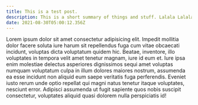 ```yaml
---
title: This is a test post.
description: This is a short summary of things and stuff. Lalala Lalala Lalala Lalala Lalala Lalala Lalala Lalala Lalala Lalala Lalala Lalala Lalala Lalala Lalala Lalala Lalala Lalala Lalala Lalala Lalala Lalala Lalala Lalala Lalala Lalala Lalala Lalala Lalala Lalala Lalala Lalala Lalala Lalala Lalala Lalala Lalala Lalala Lalala Lalala Lalala Lalala Lalala Lalala Lalala Lalala Lalala Lalala Lalala Lalala Lalala Lalala Lalala Lalala Lalala Lalala Lalala Lalala.
date: 2021-08-30T05:00:12.356Z
---
```


Lorem ipsum dolor sit amet consectetur adipisicing elit. Impedit mollitia dolor facere soluta iure harum sit repellendus fuga cum vitae obcaecati incidunt, voluptas dicta voluptatum quidem hic. Beatae, inventore, illo voluptates in tempora velit amet tenetur magnam, iure id eum et. Iure ipsa enim molestiae delectus asperiores dignissimos sequi amet voluptas numquam voluptatum culpa in illum dolores maiores nostrum, assumenda ea esse incidunt non aliquid eum saepe veritatis fuga perferendis. Eveniet iusto rerum unde optio repellat qui magni natus tenetur itaque voluptates, nesciunt error. Adipisci assumenda ut fugit sapiente quos nobis suscipit consectetur, voluptates aliquid quasi dolorem nulla perspiciatis id!
